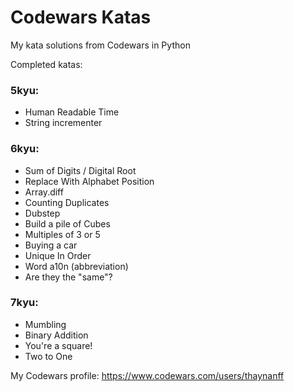 # Codewars Katas
 My kata solutions from Codewars in Python

Completed katas:

### 5kyu:
- Human Readable Time
- String incrementer

### 6kyu:
- Sum of Digits / Digital Root
- Replace With Alphabet Position
- Array.diff
- Counting Duplicates
- Dubstep
- Build a pile of Cubes
- Multiples of 3 or 5
- Buying a car
- Unique In Order
- Word a10n (abbreviation)
- Are they the "same"?

### 7kyu:
- Mumbling
- Binary Addition
- You're a square!
- Two to One

My Codewars profile: https://www.codewars.com/users/thaynanff